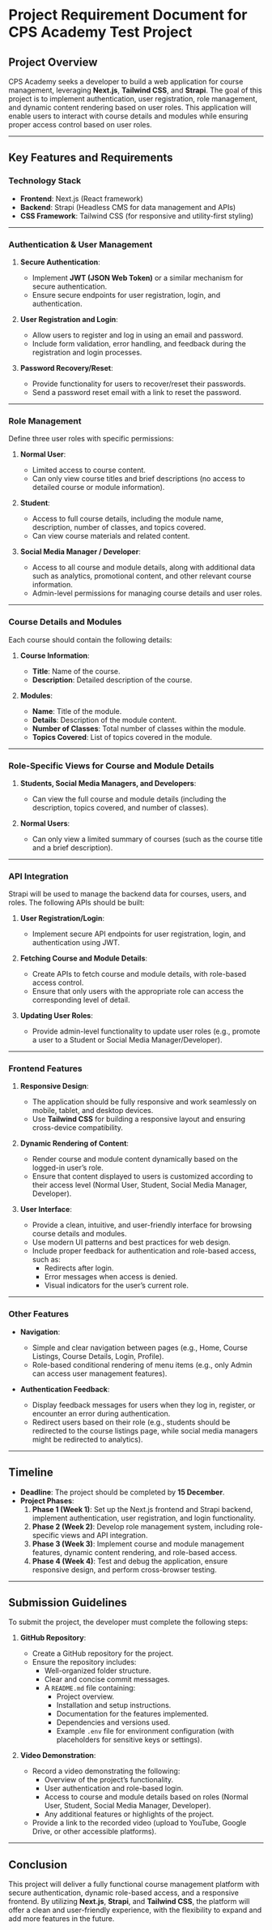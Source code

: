 # Project Requirement Document for CPS Academy Test Project

## **Project Overview**

CPS Academy seeks a developer to build a web application for course management, leveraging **Next.js**, **Tailwind CSS**, and **Strapi**. The goal of this project is to implement authentication, user registration, role management, and dynamic content rendering based on user roles. This application will enable users to interact with course details and modules while ensuring proper access control based on user roles.

---

## **Key Features and Requirements**

### **Technology Stack**

- **Frontend**: Next.js (React framework)
- **Backend**: Strapi (Headless CMS for data management and APIs)
- **CSS Framework**: Tailwind CSS (for responsive and utility-first styling)

---

### **Authentication & User Management**

1. **Secure Authentication**:
   - Implement **JWT (JSON Web Token)** or a similar mechanism for secure authentication.
   - Ensure secure endpoints for user registration, login, and authentication.

2. **User Registration and Login**:
   - Allow users to register and log in using an email and password.
   - Include form validation, error handling, and feedback during the registration and login processes.

3. **Password Recovery/Reset**:
   - Provide functionality for users to recover/reset their passwords.
   - Send a password reset email with a link to reset the password.

---

### **Role Management**

Define three user roles with specific permissions:

1. **Normal User**:
   - Limited access to course content.
   - Can only view course titles and brief descriptions (no access to detailed course or module information).

2. **Student**:
   - Access to full course details, including the module name, description, number of classes, and topics covered.
   - Can view course materials and related content.

3. **Social Media Manager / Developer**:
   - Access to all course and module details, along with additional data such as analytics, promotional content, and other relevant course information.
   - Admin-level permissions for managing course details and user roles.

---

### **Course Details and Modules**

Each course should contain the following details:

1. **Course Information**:
   - **Title**: Name of the course.
   - **Description**: Detailed description of the course.

2. **Modules**:
   - **Name**: Title of the module.
   - **Details**: Description of the module content.
   - **Number of Classes**: Total number of classes within the module.
   - **Topics Covered**: List of topics covered in the module.

---

### **Role-Specific Views for Course and Module Details**

1. **Students, Social Media Managers, and Developers**:
   - Can view the full course and module details (including the description, topics covered, and number of classes).

2. **Normal Users**:
   - Can only view a limited summary of courses (such as the course title and a brief description).

---

### **API Integration**

Strapi will be used to manage the backend data for courses, users, and roles. The following APIs should be built:

1. **User Registration/Login**:
   - Implement secure API endpoints for user registration, login, and authentication using JWT.

2. **Fetching Course and Module Details**:
   - Create APIs to fetch course and module details, with role-based access control. 
   - Ensure that only users with the appropriate role can access the corresponding level of detail.

3. **Updating User Roles**:
   - Provide admin-level functionality to update user roles (e.g., promote a user to a Student or Social Media Manager/Developer).

---

### **Frontend Features**

1. **Responsive Design**:
   - The application should be fully responsive and work seamlessly on mobile, tablet, and desktop devices.
   - Use **Tailwind CSS** for building a responsive layout and ensuring cross-device compatibility.

2. **Dynamic Rendering of Content**:
   - Render course and module content dynamically based on the logged-in user’s role.
   - Ensure that content displayed to users is customized according to their access level (Normal User, Student, Social Media Manager, Developer).

3. **User Interface**:
   - Provide a clean, intuitive, and user-friendly interface for browsing course details and modules.
   - Use modern UI patterns and best practices for web design.
   - Include proper feedback for authentication and role-based access, such as:
     - Redirects after login.
     - Error messages when access is denied.
     - Visual indicators for the user’s current role.

---

### **Other Features**

- **Navigation**:
   - Simple and clear navigation between pages (e.g., Home, Course Listings, Course Details, Login, Profile).
   - Role-based conditional rendering of menu items (e.g., only Admin can access user management features).

- **Authentication Feedback**:
   - Display feedback messages for users when they log in, register, or encounter an error during authentication.
   - Redirect users based on their role (e.g., students should be redirected to the course listings page, while social media managers might be redirected to analytics).

---

## **Timeline**

- **Deadline**: The project should be completed by **15 December**.
- **Project Phases**:
   1. **Phase 1 (Week 1)**: Set up the Next.js frontend and Strapi backend, implement authentication, user registration, and login functionality.
   2. **Phase 2 (Week 2)**: Develop role management system, including role-specific views and API integration.
   3. **Phase 3 (Week 3)**: Implement course and module management features, dynamic content rendering, and role-based access.
   4. **Phase 4 (Week 4)**: Test and debug the application, ensure responsive design, and perform cross-browser testing.

---

## **Submission Guidelines**

To submit the project, the developer must complete the following steps:

1. **GitHub Repository**:
   - Create a GitHub repository for the project.
   - Ensure the repository includes:
     - Well-organized folder structure.
     - Clear and concise commit messages.
     - A `README.md` file containing:
       - Project overview.
       - Installation and setup instructions.
       - Documentation for the features implemented.
       - Dependencies and versions used.
       - Example `.env` file for environment configuration (with placeholders for sensitive keys or settings).

2. **Video Demonstration**:
   - Record a video demonstrating the following:
     - Overview of the project’s functionality.
     - User authentication and role-based login.
     - Access to course and module details based on roles (Normal User, Student, Social Media Manager, Developer).
     - Any additional features or highlights of the project.
   - Provide a link to the recorded video (upload to YouTube, Google Drive, or other accessible platforms).

---

## **Conclusion**

This project will deliver a fully functional course management platform with secure authentication, dynamic role-based access, and a responsive frontend. By utilizing **Next.js**, **Strapi**, and **Tailwind CSS**, the platform will offer a clean and user-friendly experience, with the flexibility to expand and add more features in the future.

